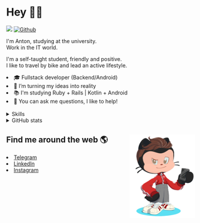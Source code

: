 # Hey 👋🏻 

![](https://komarev.com/ghpvc/?username=your-github-HarshBarash&color=grey) [![Github](https://img.shields.io/github/followers/HarshBarash?label=Follow&style=social)](https://github.com/HarshBarash)

I'm Anton, studying at the university. <br/>
Work in the IT world. 

I'm a self-taught student, friendly and positive. <br />
I like to travel by bike and lead an active lifestyle.

   <li>🎓 Fullstack developer (Backend/Android) </li>
   <li>🎯 I’m turning my ideas into reality </li>
   <li>📚 I'm studying Ruby + Rails | Kotlin + Android </li>
   <li>💬 You can ask me questions, I like to help! </li>

<br/>

<details>
    <summary> Skills </summary>
    <br />


   <img src="https://github.com/HarshBarash/HarshBarash/blob/master/app/assets/images/skills.png" alt="Hard Skills" />


   </details>


<details>
    <summary> GitHub stats</summary>
    <br />
   
<!--START_SECTION:waka-->
![Code Time](http://img.shields.io/badge/Code%20Time-7%20hrs%2059%20mins-blue)

![Profile Views](http://img.shields.io/badge/Profile%20Views-357-blue)

**🐱 My GitHub Data** 

> 🏆 53 Contributions in the Year 2022
 > 
> 📦 284.7 kB Used in GitHub's Storage 
 > 
> 🚫 Not Opted to Hire
 > 
> 📜 17 Public Repositories 
 > 
> 🔑 18 Private Repositories  
 > 
**I'm a Night 🦉** 

```text
🌞 Morning    55 commits     ███░░░░░░░░░░░░░░░░░░░░░░   11.93% 
🌆 Daytime    102 commits    █████░░░░░░░░░░░░░░░░░░░░   22.13% 
🌃 Evening    225 commits    ████████████░░░░░░░░░░░░░   48.81% 
🌙 Night      79 commits     ████░░░░░░░░░░░░░░░░░░░░░   17.14%

```
📅 **I'm Most Productive on Friday** 

```text
Monday       43 commits     ██░░░░░░░░░░░░░░░░░░░░░░░   9.33% 
Tuesday      62 commits     ███░░░░░░░░░░░░░░░░░░░░░░   13.45% 
Wednesday    52 commits     ██░░░░░░░░░░░░░░░░░░░░░░░   11.28% 
Thursday     46 commits     ██░░░░░░░░░░░░░░░░░░░░░░░   9.98% 
Friday       91 commits     █████░░░░░░░░░░░░░░░░░░░░   19.74% 
Saturday     91 commits     █████░░░░░░░░░░░░░░░░░░░░   19.74% 
Sunday       76 commits     ████░░░░░░░░░░░░░░░░░░░░░   16.49%

```


📊 **This Week I Spent My Time On** 

```text
⌚︎ Time Zone: Asia/Yekaterinburg

💬 Programming Languages: 
Ruby                     3 hrs 13 mins       ███████████████░░░░░░░░░░   60.43% 
ERB                      1 hr 14 mins        █████░░░░░░░░░░░░░░░░░░░░   23.1% 
Kotlin                   43 mins             ███░░░░░░░░░░░░░░░░░░░░░░   13.47% 
GitIgnore file           6 mins              ░░░░░░░░░░░░░░░░░░░░░░░░░   2.05% 
JavaScript               2 mins              ░░░░░░░░░░░░░░░░░░░░░░░░░   0.93%

🔥 Editors: 
RubyMine                 4 hrs 37 mins       █████████████████████░░░░   86.53% 
Android Studio           43 mins             ███░░░░░░░░░░░░░░░░░░░░░░   13.47%

💻 Operating System: 
Linux                    5 hrs 21 mins       █████████████████████████   100.0%

```

**I Mostly Code in Ruby** 

```text
Ruby                     11 repos            ████████░░░░░░░░░░░░░░░░░   33.33% 
Kotlin                   9 repos             ██████░░░░░░░░░░░░░░░░░░░   27.27% 
Java                     7 repos             █████░░░░░░░░░░░░░░░░░░░░   21.21% 
JavaScript               4 repos             ███░░░░░░░░░░░░░░░░░░░░░░   12.12% 
Python                   2 repos             █░░░░░░░░░░░░░░░░░░░░░░░░   6.06%

```


**Timeline**

![Chart not found](https://raw.githubusercontent.com/HarshBarash/HarshBarash/master/charts/bar_graph.png) 


 Last Updated on 08/01/2022
<!--END_SECTION:waka-->
   
<!--    <p align="center">
        <img src="https://github-profile-trophy.vercel.app/?username=HarshBarash&theme=darkhub&margin-w=15" alt="Trophies GitHub" />
    </p>
 -->
   
</details>

## Find me around the web 🌎 <a href="https://github.com//HarshBarash"><img align="right" width="175" height="225" src="https://github.com/HarshBarash/HarshBarash/blob/master/app/assets/images/antonbaranov.png"></a>
<li> <a href="https://t.me/HarshBarash"> Telegram </a> </li>
<li> <a href="https://linkedin.com/in/HarshBarash"> LinkedIn </a> </li>
<li> <a href="https://www.instagram.com/harsh.barash/"> Instagram </a> </li>
